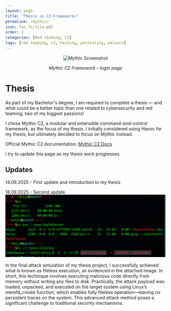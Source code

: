 ```yaml
---
layout: page
title: "Thesis on C2-Frameworks"
permalink: /mythic/
icon: fas fa-file-pdf
order: 1
categories: [Red teaming, C2]
tags: [red teaming, c2, hacking, pentesting, malware]
---
```


<p align="center">
  <img src="{{ '/assets/RedTeam/Mythic.png' | relative_url }}" 
       alt="Mythic Screenshot" 
       style="max-width:90%; height:auto; border:none;" />
</p>

<p align="center"><em>Mythic C2 Framework – login page</em></p>

# Thesis

As part of my Bachelor's degree, I am required to complete a thesis — and what could be a better topic than one related to cybersecurity and red teaming, two of my biggest passions!

I chose Mythic C2, a modular and extensible command-and-control framework, as the focus of my thesis. I initially considered using Havoc for my thesis, but ultimately decided to focus on Mythic instead.

Official Mythic C2 documentation: [Mythic C2 Docs](https://docs.mythic-c2.net/home)


I try to update this page as my thesis work progresses. 

## Updates

14.09.2025 - First update and introduction to my thesis


18.09.2025 - Second update
![Book Image](assets/Thesis/image_34.png)


In the final attack simulation of my thesis project, I successfully achieved what is known as fileless execution, as evidenced in the attached image. In short, this technique involves executing malicious code directly from memory without writing any files to disk. Practically, the attack payload was loaded, unpacked, and executed on the target system using Linux’s memfd_create function, which enables fully fileless operation—leaving no persistent traces on the system. This advanced attack method poses a significant challenge to traditional security mechanisms.

